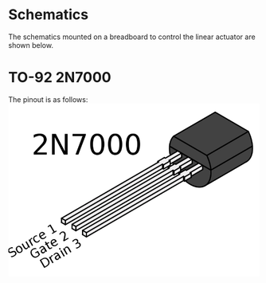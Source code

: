 # Schematics

The schematics mounted on a breadboard to control the linear actuator are shown below.

# TO-92 2N7000 
The pinout is as follows:
![alt text](TO-92_2N7000.png)